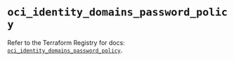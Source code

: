 # `oci_identity_domains_password_policy`

Refer to the Terraform Registry for docs: [`oci_identity_domains_password_policy`](https://registry.terraform.io/providers/oracle/oci/7.19.0/docs/resources/identity_domains_password_policy).
